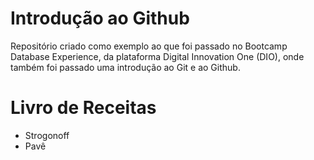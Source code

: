 # Introdução ao Github

Repositório criado como exemplo ao que foi passado no Bootcamp Database Experience, da plataforma Digital Innovation One (DIO), onde também foi passado uma introdução ao Git e ao Github.

# Livro de Receitas

- Strogonoff
- Pavê
